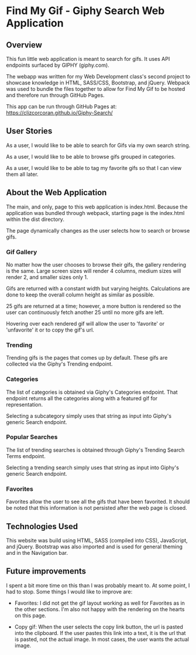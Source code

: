 # Find My Gif - Giphy Search Web Application
## Overview
This fun little web application is meant to search for gifs.  It uses API endpoints surfaced by GIPHY (giphy.com).  

The webapp was written for my Web Development class's second project to showcase knowledge in HTML, SASS/CSS, Bootstrap, and jQuery.  Webpack was used to bundle the files together to allow for Find My Gif to be hosted and therefore run through GitHub Pages.  

This app can be run through GitHub Pages at:
https://clizcorcoran.github.io/Giphy-Search/


## User Stories
As a user, I would like to be able to search for Gifs via my own search string.  

As a user, I would like to be able to browse gifs grouped in categories.  

As a user, I would like to be able to tag my favorite gifs so that I can view them all later.  


## About the Web Application
The main, and only, page to this web application is index.html.  Because the application was bundled through webpack, starting page is the index.html within the dist directory.  

The page dynamically changes as the user selects how to search or browse gifs.  


### Gif Gallery

No matter how the user chooses to browse their gifs, the gallery rendering is the same.  Large screen sizes will render 4 columns, medium sizes will render 2, and smaller sizes only 1.  

Gifs are returned with a constant width but varying heights.  Calculations are done to keep the overall column height as similar as 
possible.  

25 gifs are returned at a time; however, a more button is rendered so the user can continuously fetch another 25 until no more gifs are left.  

Hovering over each rendered gif will allow the user to 'favorite' or 'unfavorite' it or to copy the gif's url.  


### Trending
Trending gifs is the pages that comes up by default.  These gifs are collected via the Giphy's Trending endpoint.  


### Categories
The list of categories is obtained via Giphy's Categories endpoint.  That endpoint returns all the categories along with a featured gif for representation.  

Selecting a subcategory simply uses that string as input into Giphy's generic Search endpoint.  



### Popular Searches
The list of trending searches is obtained through Giphy's Trending Search Terms endpoint.  

Selecting a trending search simply uses that string as input into Giphy's generic Search endpoint.  

### Favorites
Favorites allow the user to see all the gifs that have been favorited.  It should be noted that this information is not persisted after the web page is closed.  


## Technologies Used
This website was build using HTML, SASS (compiled into CSS), JavaScript, and jQuery.  Bootstrap was also imported and is used for general theming and in the Navigation bar.  


## Future improvements
I spent a bit more time on this than I was probably meant to.  At some point, I had to stop.  Some things I would like to improve are:

- Favorites:  I did not get the gif layout working as well for Favorites as in the other sections.  I'm also not happy with the rendering on the hearts on this page.  

- Copy gif:  When the user selects the copy link button, the url is pasted into the clipboard.  If the user pastes this link into a text, it is the url that is pasted, not the actual image.  In most cases, the user wants the actual image.  

